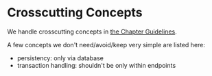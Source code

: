 # Crosscutting Concepts

We handle crosscutting concepts in [the Chapter Guidelines](../guidelines).

A few concepts we don't need/avoid/keep very simple are listed here:

- persistency: only via database
- transaction handling: shouldn't be only within endpoints
